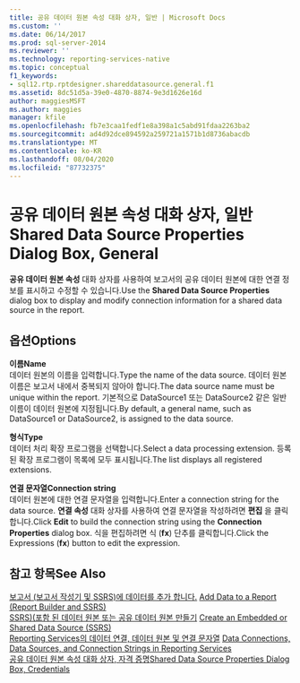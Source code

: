 ```yaml
---
title: 공유 데이터 원본 속성 대화 상자, 일반 | Microsoft Docs
ms.custom: ''
ms.date: 06/14/2017
ms.prod: sql-server-2014
ms.reviewer: ''
ms.technology: reporting-services-native
ms.topic: conceptual
f1_keywords:
- sql12.rtp.rptdesigner.shareddatasource.general.f1
ms.assetid: 8dc51d5a-39e0-4870-8874-9e3d1626e16d
author: maggiesMSFT
ms.author: maggies
manager: kfile
ms.openlocfilehash: fb7e3caa1fedf1e8a398a1c5abd91fdaa2263ba2
ms.sourcegitcommit: ad4d92dce894592a259721a1571b1d8736abacdb
ms.translationtype: MT
ms.contentlocale: ko-KR
ms.lasthandoff: 08/04/2020
ms.locfileid: "87732375"
---
```

# <a name="shared-data-source-properties-dialog-box-general"></a><span data-ttu-id="bf72b-102">공유 데이터 원본 속성 대화 상자, 일반</span><span class="sxs-lookup"><span data-stu-id="bf72b-102">Shared Data Source Properties Dialog Box, General</span></span>
  <span data-ttu-id="bf72b-103">**공유 데이터 원본 속성** 대화 상자를 사용하여 보고서의 공유 데이터 원본에 대한 연결 정보를 표시하고 수정할 수 있습니다.</span><span class="sxs-lookup"><span data-stu-id="bf72b-103">Use the **Shared Data Source Properties** dialog box to display and modify connection information for a shared data source in the report.</span></span>  
  
## <a name="options"></a><span data-ttu-id="bf72b-104">옵션</span><span class="sxs-lookup"><span data-stu-id="bf72b-104">Options</span></span>  
 <span data-ttu-id="bf72b-105">**이름**</span><span class="sxs-lookup"><span data-stu-id="bf72b-105">**Name**</span></span>  
 <span data-ttu-id="bf72b-106">데이터 원본의 이름을 입력합니다.</span><span class="sxs-lookup"><span data-stu-id="bf72b-106">Type the name of the data source.</span></span> <span data-ttu-id="bf72b-107">데이터 원본 이름은 보고서 내에서 중복되지 않아야 합니다.</span><span class="sxs-lookup"><span data-stu-id="bf72b-107">The data source name must be unique within the report.</span></span> <span data-ttu-id="bf72b-108">기본적으로 DataSource1 또는 DataSource2 같은 일반 이름이 데이터 원본에 지정됩니다.</span><span class="sxs-lookup"><span data-stu-id="bf72b-108">By default, a general name, such as DataSource1 or DataSource2, is assigned to the data source.</span></span>  
  
 <span data-ttu-id="bf72b-109">**형식**</span><span class="sxs-lookup"><span data-stu-id="bf72b-109">**Type**</span></span>  
 <span data-ttu-id="bf72b-110">데이터 처리 확장 프로그램을 선택합니다.</span><span class="sxs-lookup"><span data-stu-id="bf72b-110">Select a data processing extension.</span></span> <span data-ttu-id="bf72b-111">등록된 확장 프로그램이 목록에 모두 표시됩니다.</span><span class="sxs-lookup"><span data-stu-id="bf72b-111">The list displays all registered extensions.</span></span>  
  
 <span data-ttu-id="bf72b-112">**연결 문자열**</span><span class="sxs-lookup"><span data-stu-id="bf72b-112">**Connection string**</span></span>  
 <span data-ttu-id="bf72b-113">데이터 원본에 대한 연결 문자열을 입력합니다.</span><span class="sxs-lookup"><span data-stu-id="bf72b-113">Enter a connection string for the data source.</span></span> <span data-ttu-id="bf72b-114">**연결 속성** 대화 상자를 사용하여 연결 문자열을 작성하려면 **편집** 을 클릭합니다.</span><span class="sxs-lookup"><span data-stu-id="bf72b-114">Click **Edit** to build the connection string using the **Connection Properties** dialog box.</span></span> <span data-ttu-id="bf72b-115">식을 편집하려면 식 (**fx**) 단추를 클릭합니다.</span><span class="sxs-lookup"><span data-stu-id="bf72b-115">Click the Expressions (**fx**) button to edit the expression.</span></span>  
  
## <a name="see-also"></a><span data-ttu-id="bf72b-116">참고 항목</span><span class="sxs-lookup"><span data-stu-id="bf72b-116">See Also</span></span>  
 <span data-ttu-id="bf72b-117">[보고서 &#40;보고서 작성기 및 SSRS&#41;에 데이터를 추가 합니다.](report-data/report-datasets-ssrs.md) </span><span class="sxs-lookup"><span data-stu-id="bf72b-117">[Add Data to a Report &#40;Report Builder and SSRS&#41;](report-data/report-datasets-ssrs.md) </span></span>  
 <span data-ttu-id="bf72b-118">[SSRS&#41;&#40;포함 된 데이터 원본 또는 공유 데이터 원본 만들기](../../2014/reporting-services/create-an-embedded-or-shared-data-source-ssrs.md) </span><span class="sxs-lookup"><span data-stu-id="bf72b-118">[Create an Embedded or Shared Data Source &#40;SSRS&#41;](../../2014/reporting-services/create-an-embedded-or-shared-data-source-ssrs.md) </span></span>  
 <span data-ttu-id="bf72b-119">[Reporting Services의 데이터 연결, 데이터 원본 및 연결 문자열](../../2014/reporting-services/data-connections-data-sources-and-connection-strings-in-reporting-services.md) </span><span class="sxs-lookup"><span data-stu-id="bf72b-119">[Data Connections, Data Sources, and Connection Strings in Reporting Services](../../2014/reporting-services/data-connections-data-sources-and-connection-strings-in-reporting-services.md) </span></span>  
 [<span data-ttu-id="bf72b-120">공유 데이터 원본 속성 대화 상자, 자격 증명</span><span class="sxs-lookup"><span data-stu-id="bf72b-120">Shared Data Source Properties Dialog Box, Credentials</span></span>](../../2014/reporting-services/shared-data-source-properties-dialog-box-credentials.md)  
  
  
